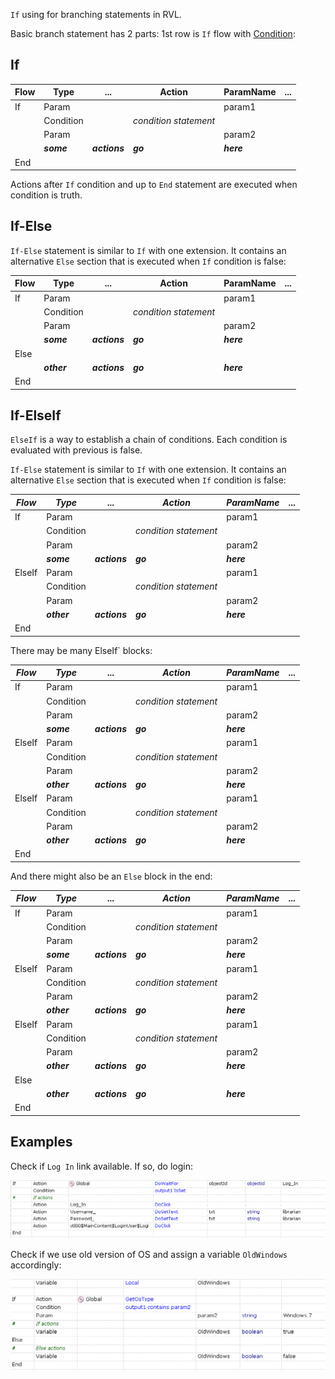 `If` using for branching statements in RVL.

Basic branch statement has 2 parts: 1st row is `If` flow with [Condition](Conditions.md):

## If

Flow | Type | ...  | Action | ParamName | ...
----|------|----- |--------|------------|----
If  |Param |      |        | param1     |
    |Condition|   | *condition statement*       |            |
    |Param |      |        | param2     |
    |***some*** | ***actions*** | ***go***  | ***here***     | 
End |    |        |        |            |

Actions after `If` condition and up to `End` statement are executed when condition is truth.


## If-Else

`If-Else` statement is similar to `If` with one extension. It contains an alternative `Else` section that is executed when `If` condition is false:

Flow | Type | ...  | Action | ParamName | ...
----|------|----- |--------|------------|----
If  |Param |      |        | param1     |
    |Condition|   | *condition statement*       |            |
    |Param |      |        | param2     |
    |***some*** | ***actions*** | ***go***  | ***here***     | 
Else |    |        |        |            |
    |***other*** | ***actions*** | ***go***  | ***here***     | 
End |    |        |        |            |


## If-ElseIf

`ElseIf` is a way to establish a chain of conditions. Each condition is evaluated with previous is false.


`If-Else` statement is similar to `If` with one extension. It contains an alternative `Else` section that is executed when `If` condition is false:

*Flow*|*Type*| ...  |*Action*|*ParamName*| ...
----|------|----- |--------|------------|----
If  |Param |      |        | param1     |
    |Condition|   | *condition statement*       |            |
    |Param |      |        | param2     |
    |***some*** | ***actions*** | ***go***  | ***here***     | 
ElseIf  |Param |      |        | param1     |
    |Condition|   | *condition statement*       |            |
    |Param |      |        | param2     |
    |***other*** | ***actions*** | ***go***  | ***here***     | 
End |    |        |        |            |


There may be many ElseIf` blocks:

*Flow*|*Type*| ...  |*Action*|*ParamName*| ...
----|------|----- |--------|------------|----
If  |Param |      |        | param1     |
    |Condition|   | *condition statement*       |            |
    |Param |      |        | param2     |
    |***some*** | ***actions*** | ***go***  | ***here***     | 
ElseIf  |Param |      |        | param1     |
    |Condition|   | *condition statement*       |            |
    |Param |      |        | param2     |
    |***other*** | ***actions*** | ***go***  | ***here***     | 
ElseIf  |Param |      |        | param1     |
    |Condition|   | *condition statement*       |            |
    |Param |      |        | param2     |
    |***other*** | ***actions*** | ***go***  | ***here***     | 
End |    |        |        |            |


And there might also be an `Else` block in the end:

*Flow*|*Type*| ...  |*Action*|*ParamName*| ...
----|------|----- |--------|------------|----
If  |Param |      |        | param1     |
    |Condition|   | *condition statement*       |            |
    |Param |      |        | param2     |
    |***some*** | ***actions*** | ***go***  | ***here***     | 
ElseIf  |Param |      |        | param1     |
    |Condition|   | *condition statement*       |            |
    |Param |      |        | param2     |
    |***other*** | ***actions*** | ***go***  | ***here***     | 
ElseIf  |Param |      |        | param1     |
    |Condition|   | *condition statement*       |            |
    |Param |      |        | param2     |
    |***other*** | ***actions*** | ***go***  | ***here***     | 
Else |    |        |        |            |
    |***other*** | ***actions*** | ***go***  | ***here***     | 
End |    |        |        |            |


## Examples

Check if `Log In` link available. If so, do login:

![If Check Object Exists](img/IfElse_CheckLogin.png)


Check if we use old version of OS and assign a variable `OldWindows` accordingly:

![If Check OS Version](img/IfElse_CheckOldOs.png)

